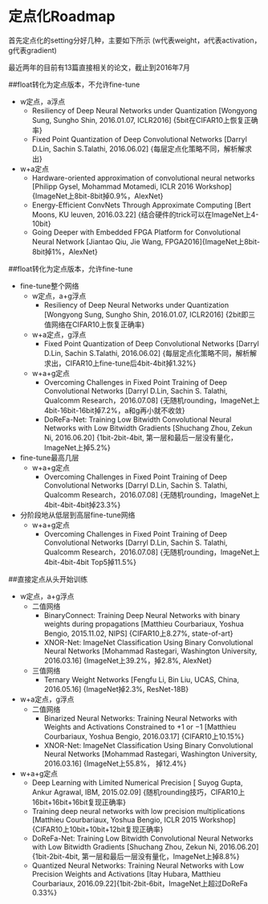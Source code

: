 # 定点化Roadmap
首先定点化的setting分好几种，主要如下所示 (w代表weight，a代表activation，g代表gradient)

最近两年的目前有13篇直接相关的论文，截止到2016年7月

##float转化为定点版本，不允许fine-tune
- w定点，a浮点
    - Resiliency of Deep Neural Networks under Quantization [Wongyong Sung, Sungho Shin, 2016.01.07, ICLR2016] {5bit在CIFAR10上恢复正确率}
    - Fixed Point Quantization of Deep Convolutional Networks [Darryl D.Lin, Sachin S.Talathi, 2016.06.02] {每层定点化策略不同，解析解求出}
- w+a定点
    - Hardware-oriented approximation of convolutional neural networks [Philipp Gysel, Mohammad Motamedi, ICLR 2016 Workshop] {ImageNet上8bit-8bit掉0.9%，AlexNet}
    - Energy-Efficient ConvNets Through Approximate Computing [Bert Moons, KU leuven, 2016.03.22] {结合硬件的trick可以在ImageNet上4-10bit}
    - Going Deeper with Embedded FPGA Platform for Convolutional Neural Network [Jiantao Qiu, Jie Wang, FPGA2016]{ImageNet上8bit-8bit掉1%，AlexNet}

##float转化为定点版本，允许fine-tune
- fine-tune整个网络
    - w定点，a+g浮点
        - Resiliency of Deep Neural Networks under Quantization [Wongyong Sung, Sungho Shin, 2016.01.07, ICLR2016] {2bit即三值网络在CIFAR10上恢复正确率}
    - w+a定点，g浮点
        - Fixed Point Quantization of Deep Convolutional Networks [Darryl D.Lin, Sachin S.Talathi, 2016.06.02] {每层定点化策略不同，解析解求出，CIFAR10上fine-tune后4bit-4bit掉1.32%}
    - w+a+g定点
        - Overcoming Challenges in Fixed Point Training of Deep Convolutional Networks [Darryl D.Lin, Sachin S. Talathi, Qualcomm Research，2016.07.08] {无随机rounding，ImageNet上4bit-16bit-16bit掉7.2%，a和g再小就不收敛}
        - DoReFa-Net: Training Low Bitwidth Convolutional Neural Networks with Low Bitwidth Gradients [Shuchang Zhou, Zekun Ni, 2016.06.20] {1bit-2bit-4bit, 第一层和最后一层没有量化，ImageNet上掉5.2%}
- fine-tune最高几层
    - w+a+g定点
        - Overcoming Challenges in Fixed Point Training of Deep Convolutional Networks [Darryl D.Lin, Sachin S. Talathi, Qualcomm Research，2016.07.08] {无随机rounding，ImageNet上4bit-4bit-4bit掉23.3%}
- 分阶段地从低层到高层fine-tune网络
    - w+a+g定点
        - Overcoming Challenges in Fixed Point Training of Deep Convolutional Networks [Darryl D.Lin, Sachin S. Talathi, Qualcomm Research，2016.07.08] {无随机rounding，ImageNet上4bit-4bit-4bit Top5掉11.5%}

##直接定点从头开始训练
- w定点，a+g浮点
    - 二值网络
        - BinaryConnect: Training Deep Neural Networks with binary weights during propagations [Matthieu Courbariaux, Yoshua Bengio, 2015.11.02, NIPS] {CIFAR10上8.27%, state-of-art}
        - XNOR-Net: ImageNet Classification Using Binary Convolutional Neural Networks [Mohammad Rastegari, Washington University, 2016.03.16] {ImageNet上39.2%，掉2.8%, AlexNet}
    - 三值网络
        - Ternary Weight Networks [Fengfu Li, Bin Liu, UCAS, China, 2016.05.16] {ImageNet掉2.3%, ResNet-18B}
- w+a定点，g浮点
    - 二值网络
        - Binarized Neural Networks: Training Neural Networks with Weights and Activations Constrained to +1 or −1 [Matthieu Courbariaux, Yoshua Bengio, 2016.03.17] {CIFAR10上10.15%}
        - XNOR-Net: ImageNet Classification Using Binary Convolutional Neural Networks [Mohammad Rastegari, Washington University, 2016.03.16] {ImageNet上55.8%， 掉12.4%}
- w+a+g定点
    - Deep Learning with Limited Numerical Precision [ Suyog Gupta, Ankur Agrawal, IBM, 2015.02.09] {随机rounding技巧，CIFAR10上16bit+16bit+16bit复现正确率}
    - Training deep neural networks with low precision multiplications [Matthieu Courbariaux, Yoshua Bengio, ICLR 2015 Workshop] {CIFAR10上10bit+10bit+12bit复现正确率}
    - DoReFa-Net: Training Low Bitwidth Convolutional Neural Networks with Low Bitwidth Gradients [Shuchang Zhou, Zekun Ni, 2016.06.20] {1bit-2bit-4bit, 第一层和最后一层没有量化，ImageNet上掉8.8%}
    - Quantized Neural Networks: Training Neural Networks with Low Precision Weights and Activations [Itay Hubara, Matthieu Courbariaux, 2016.09.22]{1bit-2bit-6bit，ImageNet上超过DoReFa 0.33%}
